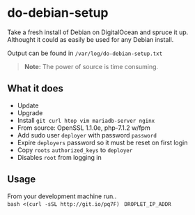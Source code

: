 # do-debian-setup
Take a fresh install of Debian on DigitalOcean and spruce it up.  
Althought it could as easily be used for any Debian install.  
  
Output can be found in `/var/log/do-debian-setup.txt`  

>**Note:** The power of source is time consuming.

What it does
------------
 - Update
 - Upgrade
 - Install `git curl htop vim mariadb-server nginx`
 - From source: OpenSSL 1.1.0e, php-7.1.2 w/fpm
 - Add sudo user `deployer` with password `password`
 - Expire `deployers` password so it must be reset on first login
 - Copy `roots` `authorized_keys` to `deployer`
 - Disables `root` from logging in

Usage
-----
From your development machine run..  
`bash <(curl -sSL http://git.io/pq7F) ` `DROPLET_IP_ADDR`
